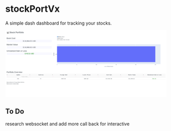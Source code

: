 # stockPortVx

A simple dash dashboard for tracking your stocks.

<img src = "https://github.com/kennetchau/stockPortVx/blob/main/screenshots/Example.png">

## To Do
research websocket and add more call back for interactive

